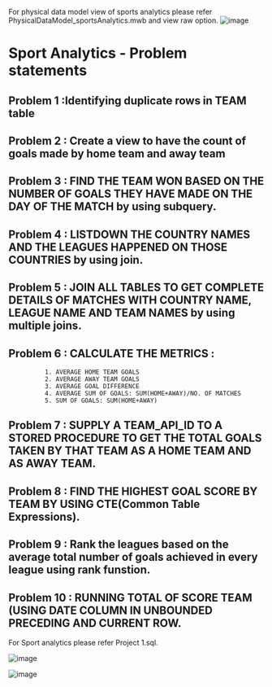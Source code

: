 
For physical data model view of sports analytics please refer PhysicalDataModel_sportsAnalytics.mwb and view raw option.
![image](https://github.com/user-attachments/assets/571fc238-0344-4507-8697-ab48586365d5)

#     **Sport Analytics - Problem statements**
## Problem 1 :Identifying duplicate rows in TEAM table
## Problem 2 : Create a view to have the count of goals made by home team and away team
## Problem 3 : FIND THE TEAM WON BASED ON THE NUMBER OF GOALS THEY HAVE MADE ON THE DAY OF THE MATCH by using subquery.
## Problem 4 : LISTDOWN THE COUNTRY NAMES AND THE LEAGUES HAPPENED ON THOSE COUNTRIES by using join.
## Problem 5 : JOIN ALL TABLES TO GET COMPLETE DETAILS OF MATCHES WITH COUNTRY NAME, LEAGUE NAME AND TEAM NAMES by using multiple joins.
## Problem 6 : CALCULATE THE METRICS : 
              1. AVERAGE HOME TEAM GOALS  
              2. AVERAGE AWAY TEAM GOALS  
              3. AVERAGE GOAL DIFFERENCE 
              4. AVERAGE SUM OF GOALS: SUM(HOME+AWAY)/NO. OF MATCHES  
              5. SUM OF GOALS: SUM(HOME+AWAY) 
## Problem 7 : SUPPLY A TEAM_API_ID TO A STORED PROCEDURE TO GET THE TOTAL GOALS TAKEN BY THAT TEAM AS A HOME TEAM AND AS AWAY TEAM.
## Problem 8 : FIND THE HIGHEST GOAL SCORE BY TEAM BY USING CTE(Common Table Expressions).
## Problem 9 : Rank the leagues based on the average total number of goals achieved in every league using rank funstion.
## Problem 10 : RUNNING TOTAL OF SCORE TEAM  (USING DATE COLUMN IN UNBOUNDED PRECEDING AND CURRENT ROW.
For Sport analytics please refer Project 1.sql.

![image](https://github.com/user-attachments/assets/2c2bd1ff-233a-4d30-ac75-43c7d951f917)

![image](https://github.com/user-attachments/assets/05d91f39-887e-4982-80c1-cbc622bac2b3)


